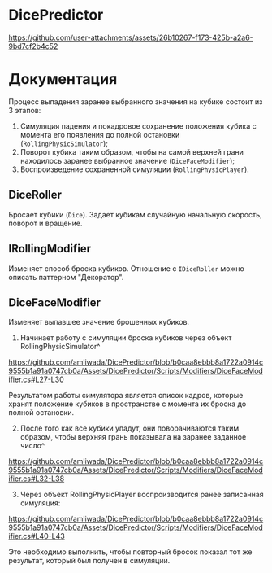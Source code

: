 # DicePredictor

https://github.com/user-attachments/assets/26b10267-f173-425b-a2a6-9bd7cf2b4c52

# Документация

Процесс выпадения заранее выбранного значения на кубике состоит из 3 этапов:
1. Симуляция падения и покадровое сохранение положения кубика с момента его появления до полной остановки (`RollingPhysicSimulator`);
2. Поворот кубика таким образом, чтобы на самой верхней грани находилось заранее выбранное значение (`DiceFaceModifier`);
3. Воспроизведение сохраненной симуляции (`RollingPhysicPlayer`).

## DiceRoller
Бросает кубики (`Dice`). Задает кубикам случайную начальную скорость, поворот и вращение.

## IRollingModifier
Изменяет способ броска кубиков. Отношение с `IDiceRoller` можно описать паттерном "Декоратор".

## DiceFaceModifier
Изменяет выпавшее значение брошенных кубиков.

1. Начинает работу с симуляции броска кубиков через объект RollingPhysicSimulator^

https://github.com/amliwada/DicePredictor/blob/b0caa8ebbb8a1722a0914c9555b1a91a0747cb0a/Assets/DicePredictor/Scripts/Modifiers/DiceFaceModifier.cs#L27-L30

Результатом работы симулятора является список кадров, которые хранят положение кубиков в пространстве с момента их броска до полной остановки.

2. После того как все кубики упадут, они поворачиваются таким образом, чтобы верхняя грань показывала на заранее заданное число^

https://github.com/amliwada/DicePredictor/blob/b0caa8ebbb8a1722a0914c9555b1a91a0747cb0a/Assets/DicePredictor/Scripts/Modifiers/DiceFaceModifier.cs#L32-L38

3. Через объект RollingPhysicPlayer воспроизводится ранее записанная симуляция:

https://github.com/amliwada/DicePredictor/blob/b0caa8ebbb8a1722a0914c9555b1a91a0747cb0a/Assets/DicePredictor/Scripts/Modifiers/DiceFaceModifier.cs#L40-L43

Это необходимо выполнить, чтобы повторный бросок показал тот же результат, который был получен в симуляции.
